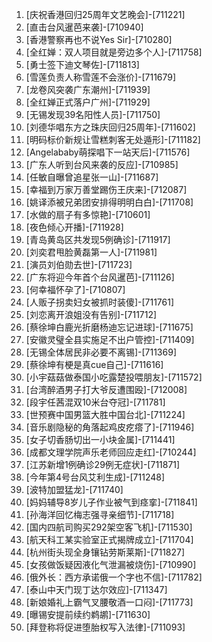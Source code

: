
1. [庆祝香港回归25周年文艺晚会]-[711221]
1. [直击台风暹芭来袭]-[710940]
1. [香港警察再也不说Yes Sir]-[710280]
1. [全红婵：双人项目就是旁边多个人]-[711758]
1. [勇士签下迪文琴佐]-[711813]
1. [雪莲负责人称雪莲不会涨价]-[711679]
1. [龙卷风突袭广东潮州]-[711939]
1. [全红婵正式落户广州]-[711929]
1. [无锡发现39名阳性人员]-[711750]
1. [刘德华唱东方之珠庆回归25周年]-[711602]
1. [明码标价新规让雪糕刺客无处遁形]-[711182]
1. [Angelababy萌探唱下一站天后]-[711576]
1. [广东人听到台风来袭的反应]-[710985]
1. [任敏自曝曾追星张一山]-[711687]
1. [幸福到万家万善堂踢伤王庆来]-[712087]
1. [姚译添被兄弟团安排得明明白白]-[711708]
1. [水做的扇子有多惊艳]-[710601]
1. [夜色倾心开播]-[711928]
1. [青岛黄岛区共发现5例确诊]-[711917]
1. [刘奕君甩脸黄磊第一人]-[711981]
1. [演员刘伯勋去世]-[711723]
1. [广东将迎今年首个台风暹芭]-[711126]
1. [何幸福怀孕了]-[710807]
1. [人贩子拐卖妇女被抓时装傻]-[711761]
1. [刘恋离开浪姐没有告别]-[711712]
1. [蔡徐坤白鹿光折磨杨迪忘记进球]-[711675]
1. [安徽灵璧全县实施足不出户管控]-[711409]
1. [无锡全体居民非必要不离锡]-[711369]
1. [蔡徐坤有梗是真cue自己]-[711616]
1. [小宇菇菇做泰国小吃露楚投喂朋友]-[711572]
1. [台湾醉酒男子打大爷反遭围殴]-[712008]
1. [段宇任茜混双10米台夺冠]-[711781]
1. [世预赛中国男篮大胜中国台北]-[711224]
1. [音乐剧隐秘的角落起鸡皮疙瘩了]-[711946]
1. [女子切香肠切出一小块金属]-[711441]
1. [成都文理学院声乐老师回应走红]-[710244]
1. [江苏新增1例确诊29例无症状]-[711871]
1. [今年第4号台风艾利生成]-[711248]
1. [波特加盟猛龙]-[711740]
1. [妈妈辅导8岁儿子作业被气到痉挛]-[711841]
1. [孙海洋回忆梅志强寻亲细节]-[711718]
1. [国内四航司购买292架空客飞机]-[711530]
1. [航天科工某实验室正式揭牌成立]-[711704]
1. [杭州街头现全身镶钻劳斯莱斯]-[711827]
1. [女孩做饭疑因液化气泄漏被烧伤]-[710990]
1. [俄外长：西方承诺俄一个字也不信]-[711782]
1. [泰山中天门现丁达尔效应]-[711347]
1. [新娘婚礼上霸气叉腰敬酒一口闷]-[711773]
1. [曝锡安提前续约鹈鹕]-[711630]
1. [拜登称将促进堕胎权写入法律]-[711093]